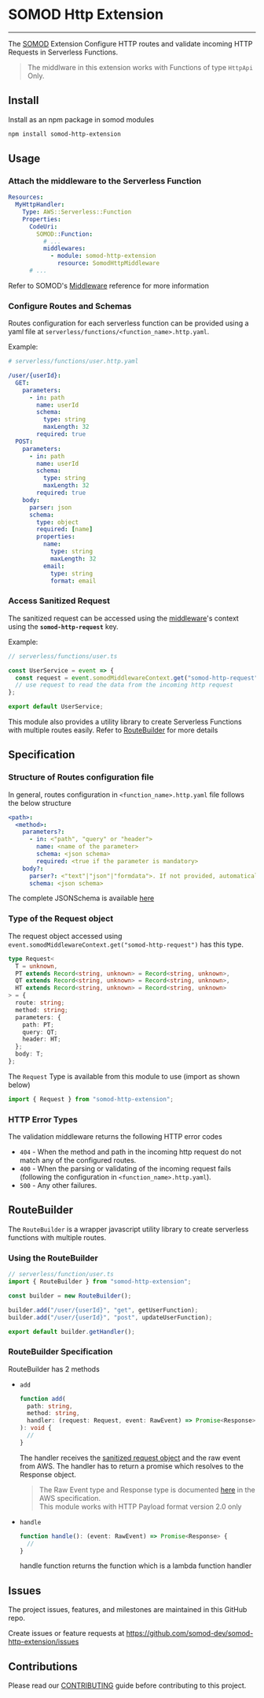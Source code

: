 # SOMOD Http Extension

---

The [SOMOD](https://somod.dev) Extension Configure HTTP routes and validate incoming HTTP Requests in Serverless Functions.

> The middlware in this extension works with Functions of type `HttpApi` Only.

## Install

Install as an npm package in somod modules

```bash
npm install somod-http-extension
```

## Usage

### Attach the middleware to the Serverless Function

```yaml
Resources:
  MyHttpHandler:
    Type: AWS::Serverless::Function
    Properties:
      CodeUri:
        SOMOD::Function:
          # ...
          middlewares:
            - module: somod-http-extension
              resource: SomodHttpMiddleware
      # ...
```

Refer to SOMOD's [Middleware](https://docs.somod.dev/reference/main-concepts/serverless/middlewares) reference for more information

### Configure Routes and Schemas

Routes configuration for each serverless function can be provided using a yaml file at `serverless/functions/<function_name>.http.yaml`.

Example:

```yaml
# serverless/functions/user.http.yaml

/user/{userId}:
  GET:
    parameters:
      - in: path
        name: userId
        schema:
          type: string
          maxLength: 32
        required: true
  POST:
    parameters:
      - in: path
        name: userId
        schema:
          type: string
          maxLength: 32
        required: true
    body:
      parser: json
      schema:
        type: object
        required: [name]
        properties:
          name:
            type: string
            maxLength: 32
          email:
            type: string
            format: email
```

### Access Sanitized Request

The sanitized request can be accessed using the [middleware](https://docs.somod.dev/reference/main-concepts/serverless/middlewares)'s context using the **`somod-http-request`** key.

Example:

```typescript
// serverless/functions/user.ts

const UserService = event => {
  const request = event.somodMiddlewareContext.get("somod-http-request");
  // use request to read the data from the incoming http request
};

export default UserService;
```

This module also provides a utility library to create Serverless Functions with multiple routes easily. Refer to [RouteBuilder](#routeBuilder) for more details

## Specification

### Structure of Routes configuration file

In general, routes configuration in `<function_name>.http.yaml` file follows the below structure

```yaml
<path>:
  <method>:
    parameters?:
      - in: <"path", "query" or "header">
        name: <name of the parameter>
        schema: <json schema>
        required: <true if the parameter is mandatory>
    body?:
      parser?: <"text"|"json"|"formdata">. If not provided, automatically choosen based on the Content-Type Header (text is considered if automatic detection fails)
      schema: <json schema>
```

The complete JSONSchema is available [here](/lib/routes-schema.ts)

### Type of the Request object

The request object accessed using `event.somodMiddlewareContext.get("somod-http-request")` has this type.

```typescript
type Request<
  T = unknown,
  PT extends Record<string, unknown> = Record<string, unknown>,
  QT extends Record<string, unknown> = Record<string, unknown>,
  HT extends Record<string, unknown> = Record<string, unknown>
> = {
  route: string;
  method: string;
  parameters: {
    path: PT;
    query: QT;
    header: HT;
  };
  body: T;
};
```

The `Request` Type is available from this module to use (import as shown below)

```typescript
import { Request } from "somod-http-extension";
```

### HTTP Error Types

The validation middleware returns the following HTTP error codes

- `404` - When the method and path in the incoming http request do not match any of the configured routes.
- `400` - When the parsing or validating of the incoming request fails (following the configuration in `<function_name>.http.yaml`).
- `500` - Any other failures.

## RouteBuilder

The `RouteBuilder` is a wrapper javascript utility library to create serverless functions with multiple routes.

### Using the RouteBuilder

```typescript
// serverless/function/user.ts
import { RouteBuilder } from "somod-http-extension";

const builder = new RouteBuilder();

builder.add("/user/{userId}", "get", getUserFunction);
builder.add("/user/{userId}", "post", updateUserFunction);

export default builder.getHandler();
```

### RouteBuilder Specification

RouteBuilder has 2 methods

- `add`

  ```typescript
  function add(
    path: string,
    method: string,
    handler: (request: Request, event: RawEvent) => Promise<Response>
  ): void {
    //
  }
  ```

  The handler receives the [sanitized request object](#type-of-the-request-object) and the raw event from AWS. The handler has to return a promise which resolves to the Response object.

  > The Raw Event type and Response type is documented [here](https://docs.aws.amazon.com/apigateway/latest/developerguide/http-api-develop-integrations-lambda.html) in the AWS specification.  
  > This module works with HTTP Payload format version 2.0 only

- `handle`

  ```typescript
  function handle(): (event: RawEvent) => Promise<Response> {
    //
  }
  ```

  handle function returns the function which is a lambda function handler

## Issues

The project issues, features, and milestones are maintained in this GitHub repo.

Create issues or feature requests at https://github.com/somod-dev/somod-http-extension/issues

## Contributions

Please read our [CONTRIBUTING](https://github.com/somod-dev/somod/blob/main/CONTRIBUTING.md) guide before contributing to this project.
